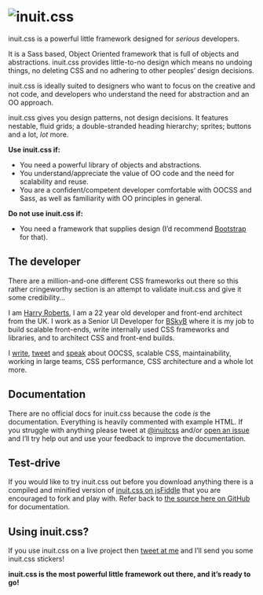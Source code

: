 # ![inuit.css](http://csswizardry.com/inuitcss/img/logo.jpg)

inuit.css is a powerful little framework designed for _serious_ developers.

It is a Sass based, Object Oriented framework that is full of objects and abstractions. inuit.css provides little-to-no design which means no undoing things, no deleting CSS and no adhering to other peoples’ design decisions.

inuit.css is ideally suited to designers who want to focus on the creative and not code, and developers who understand the need for abstraction and an OO approach.

inuit.css gives you design patterns, not design decisions. It features nestable, fluid grids; a double-stranded heading hierarchy; sprites; buttons and a lot, _lot_ more.


**Use inuit.css if:**

* You need a powerful library of objects and abstractions.
* You understand/appreciate the value of OO code and the need for scalability and reuse.
* You are a confident/competent developer comfortable with OOCSS and Sass, as well as familiarity with OO principles in general.

**Do not use inuit.css if:**

* You need a framework that supplies design (I’d recommend [Bootstrap](http://twitter.github.com/bootstrap/) for that).

## The developer

There are a million-and-one different CSS frameworks out there so this rather cringeworthy section is an attempt to validate inuit.css and give it some credibility…

I am [Harry Roberts](http://hry.rbrts.me), I am a 22 year old developer and front-end architect from the UK. I work as a Senior UI Developer for [BSkyB](http://en.wikipedia.org/wiki/BSkyB) where it is my job to build scalable front-ends, write internally used CSS frameworks and libraries, and to architect CSS and front-end builds.

I [write](http://csswizardry.com), [tweet](http://twitter.com/csswizardry) and [speak](http://speakerdeck.com/u/csswizardry/) about OOCSS, scalable CSS, maintainability, working in large teams, CSS performance, CSS architecture and a whole lot more.

## Documentation

There are no official docs for inuit.css because the code _is_ the documentation. Everything is heavily commented with example HTML. If you struggle with anything please tweet at [@inuitcss](http://twitter.com/inuitcss) and/or [open an issue](https://github.com/csswizardry/inuit.css/issues) and I’ll try help out and use your feedback to improve the documentation.

## Test-drive

If you would like to try inuit.css out before you download anything there is a compiled and minified version of [inuit.css on jsFiddle](http://jsfiddle.net/csswizardry/RJqdH/) that you are encouraged to fork and play with. Refer back to [the source here on GitHub](https://github.com/csswizardry/inuit.css/blob/master/inuit.css/inuit.scss) for documentation.

## Using inuit.css?

If you use inuit.css on a live project then [tweet at me](http://twitter.com/inuitcss) and I’ll send you some inuit.css stickers!

**inuit.css is the most powerful little framework out there, and it’s ready to go!**